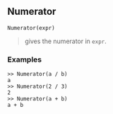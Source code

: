 ## Numerator

```
Numerator(expr)
```

> gives the numerator in `expr`. 

### Examples

```
>> Numerator(a / b)
a
>> Numerator(2 / 3)
2
>> Numerator(a + b)
a + b
```